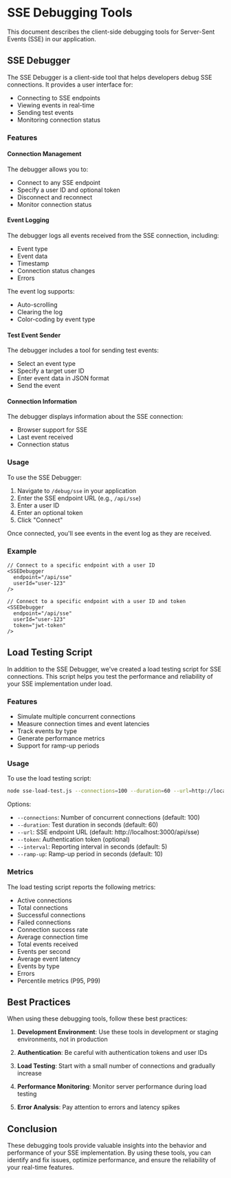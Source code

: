 # SSE Debugging Tools

This document describes the client-side debugging tools for Server-Sent Events (SSE) in our application.

## SSE Debugger

The SSE Debugger is a client-side tool that helps developers debug SSE connections. It provides a user interface for:

- Connecting to SSE endpoints
- Viewing events in real-time
- Sending test events
- Monitoring connection status

### Features

#### Connection Management

The debugger allows you to:

- Connect to any SSE endpoint
- Specify a user ID and optional token
- Disconnect and reconnect
- Monitor connection status

#### Event Logging

The debugger logs all events received from the SSE connection, including:

- Event type
- Event data
- Timestamp
- Connection status changes
- Errors

The event log supports:

- Auto-scrolling
- Clearing the log
- Color-coding by event type

#### Test Event Sender

The debugger includes a tool for sending test events:

- Select an event type
- Specify a target user ID
- Enter event data in JSON format
- Send the event

#### Connection Information

The debugger displays information about the SSE connection:

- Browser support for SSE
- Last event received
- Connection status

### Usage

To use the SSE Debugger:

1. Navigate to `/debug/sse` in your application
2. Enter the SSE endpoint URL (e.g., `/api/sse`)
3. Enter a user ID
4. Enter an optional token
5. Click "Connect"

Once connected, you'll see events in the event log as they are received.

### Example

```tsx
// Connect to a specific endpoint with a user ID
<SSEDebugger 
  endpoint="/api/sse" 
  userId="user-123" 
/>

// Connect to a specific endpoint with a user ID and token
<SSEDebugger 
  endpoint="/api/sse" 
  userId="user-123" 
  token="jwt-token" 
/>
```

## Load Testing Script

In addition to the SSE Debugger, we've created a load testing script for SSE connections. This script helps you test the performance and reliability of your SSE implementation under load.

### Features

- Simulate multiple concurrent connections
- Measure connection times and event latencies
- Track events by type
- Generate performance metrics
- Support for ramp-up periods

### Usage

To use the load testing script:

```bash
node sse-load-test.js --connections=100 --duration=60 --url=http://localhost:3000/api/sse
```

Options:

- `--connections`: Number of concurrent connections (default: 100)
- `--duration`: Test duration in seconds (default: 60)
- `--url`: SSE endpoint URL (default: http://localhost:3000/api/sse)
- `--token`: Authentication token (optional)
- `--interval`: Reporting interval in seconds (default: 5)
- `--ramp-up`: Ramp-up period in seconds (default: 10)

### Metrics

The load testing script reports the following metrics:

- Active connections
- Total connections
- Successful connections
- Failed connections
- Connection success rate
- Average connection time
- Total events received
- Events per second
- Average event latency
- Events by type
- Errors
- Percentile metrics (P95, P99)

## Best Practices

When using these debugging tools, follow these best practices:

1. **Development Environment**: Use these tools in development or staging environments, not in production

2. **Authentication**: Be careful with authentication tokens and user IDs

3. **Load Testing**: Start with a small number of connections and gradually increase

4. **Performance Monitoring**: Monitor server performance during load testing

5. **Error Analysis**: Pay attention to errors and latency spikes

## Conclusion

These debugging tools provide valuable insights into the behavior and performance of your SSE implementation. By using these tools, you can identify and fix issues, optimize performance, and ensure the reliability of your real-time features.
